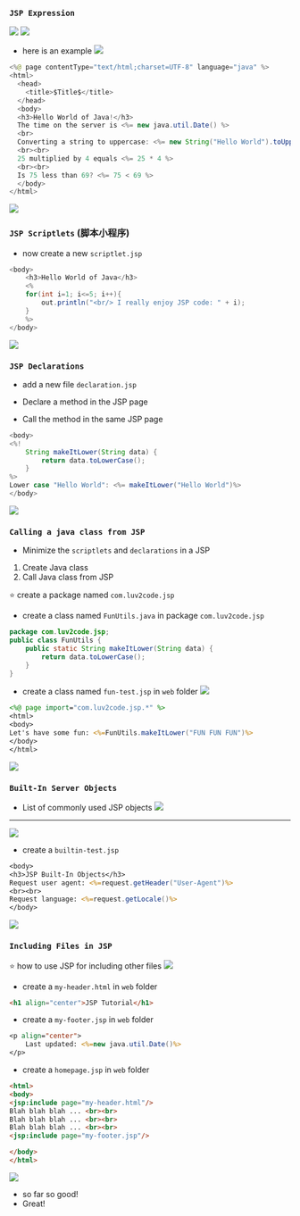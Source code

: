 ### `JSP Expression`

![](img/2019-08-25-03-27-13.png)
![](img/2019-08-25-03-28-02.png)

- here is an example
![](img/2019-08-25-03-30-02.png)


```java
<%@ page contentType="text/html;charset=UTF-8" language="java" %>
<html>
  <head>
    <title>$Title$</title>
  </head>
  <body>
  <h3>Hello World of Java!</h3>
  The time on the server is <%= new java.util.Date() %>
  <br>
  Converting a string to uppercase: <%= new String("Hello World").toUpperCase() %>
  <br><br>
  25 multiplied by 4 equals <%= 25 * 4 %>
  <br><br>
  Is 75 less than 69? <%= 75 < 69 %>
  </body>
</html>
```
![](img/2019-08-25-04-53-04.png)


### `JSP Scriptlets` (脚本小程序)
- now create a new `scriptlet.jsp`

```java
<body>
    <h3>Hello World of Java</h3>
    <%
    for(int i=1; i<=5; i++){
        out.println("<br/> I really enjoy JSP code: " + i);
    }    
    %>
</body>
```
![](img/2019-08-25-05-06-40.png)



### `JSP Declarations`
- add a new file `declaration.jsp`

- Declare a method in the JSP page
- Call the method in the same JSP page
```java
<body>
<%!
    String makeItLower(String data) {
        return data.toLowerCase();
    }
%>
Lower case "Hello World": <%= makeItLower("Hello World")%>
</body>
```
![](img/2019-08-25-05-16-05.png)

### `Calling a java class from JSP`
- Minimize the `scriptlets` and `declarations` in a JSP

1. Create Java class
2. Call Java class from JSP

:star: create a package named `com.luv2code.jsp`
- create a class named `FunUtils.java` in package `com.luv2code.jsp` 
```java
package com.luv2code.jsp;
public class FunUtils {
    public static String makeItLower(String data) {
        return data.toLowerCase();
    }
}
```
- create a class named `fun-test.jsp` in `web` folder
![](img/2019-08-25-05-30-58.png)
```jsp
<%@ page import="com.luv2code.jsp.*" %>
<html>
<body>
Let's have some fun: <%=FunUtils.makeItLower("FUN FUN FUN")%>
</body>
</html>
```
![](img/2019-08-25-05-36-03.png)


### `Built-In Server Objects`
- List of commonly used JSP objects
![](img/2019-08-25-05-40-28.png)
---
![](img/2019-08-25-05-42-15.png)


- create a `builtin-test.jsp`
```jsp
<body>
<h3>JSP Built-In Objects</h3>
Request user agent: <%=request.getHeader("User-Agent")%>
<br><br>
Request language: <%=request.getLocale()%>
</body>
```
![](img/2019-08-25-05-50-21.png)




### `Including Files in JSP`

:star: how to use JSP for including other files 
![](img/2019-08-25-05-57-26.png)

- create a `my-header.html` in `web` folder
```html
<h1 align="center">JSP Tutorial</h1>
```

- create a `my-footer.jsp` in `web` folder
```jsp
<p align="center">
    Last updated: <%=new java.util.Date()%>
</p>
```

- create a `homepage.jsp` in `web` folder
```html
<html>
<body>
<jsp:include page="my-header.html"/>
Blah blah blah ... <br><br>
Blah blah blah ... <br><br>
Blah blah blah ... <br><br>
<jsp:include page="my-footer.jsp"/>

</body>
</html>
```
![](img/2019-08-25-06-10-15.png)
- so far so good!
- Great!

